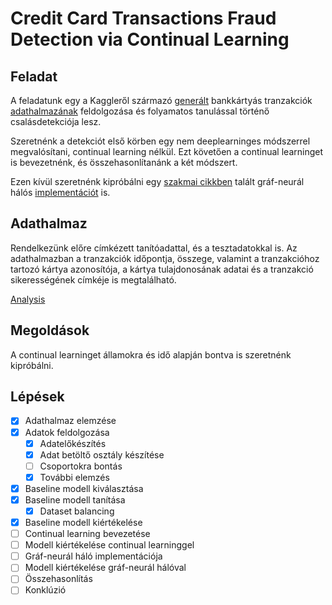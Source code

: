 # Credit Card Transactions Fraud Detection via Continual Learning

## Feladat
A feladatunk egy a Kaggleről származó [generált](https://github.com/namebrandon/Sparkov_Data_Generation) bankkártyás tranzakciók [adathalmazának](https://www.kaggle.com/datasets/kartik2112/fraud-detection?resource=download) feldolgozása és folyamatos tanulással történő csalásdetekciója lesz.

Szeretnénk a detekciót első körben egy nem deeplearninges módszerrel megvalósítani, continual learning nélkül. Ezt követően a continual learninget is bevezetnénk, és összehasonlítanánk a két módszert.

Ezen kívül szeretnénk kipróbálni egy [szakmai cikkben](https://arxiv.org/pdf/1903.07293.pdf) talált gráf-neurál hálós [implementációt](https://github.com/Jhy1993/HAN) is.

## Adathalmaz

Rendelkezünk előre címkézett tanítóadattal, és a tesztadatokkal is. Az adathalmazban a tranzakciók időpontja, összege, valamint a tranzakcióhoz tartozó kártya azonosítója, a kártya tulajdonosának adatai és a tranzakció sikerességének címkéje is megtalálható.

[Analysis](https://github.com/botondklenk/continual-fraud/blob/main/docs/data_analysis.html)

## Megoldások

A continual learninget államokra és idő alapján bontva is szeretnénk kipróbálni.

## Lépések

- [x] Adathalmaz elemzése
- [x] Adatok feldolgozása
    - [x] Adatelőkészítés
    - [x] Adat betöltő osztály készítése
    - [ ] Csoportokra bontás
    - [x] További elemzés
- [x] Baseline modell kiválasztása
- [x] Baseline modell tanítása
    - [x] Dataset balancing
- [x] Baseline modell kiértékelése
- [ ] Continual learning bevezetése
- [ ] Modell kiértékelése continual learninggel
- [ ] Gráf-neurál háló implementációja
- [ ] Modell kiértékelése gráf-neurál hálóval
- [ ] Összehasonlítás
- [ ] Konklúzió
